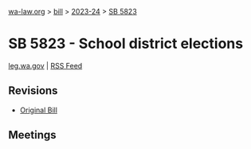 [wa-law.org](/) > [bill](/bill/) > [2023-24](/bill/2023-24/) > [SB 5823](/bill/2023-24/sb/5823/)

# SB 5823 - School district elections
[leg.wa.gov](https://app.leg.wa.gov/billsummary?BillNumber=5823&Year=2023&Initiative=false) | [RSS Feed](./rss.xml)

## Revisions
* [Original Bill](1/)

## Meetings